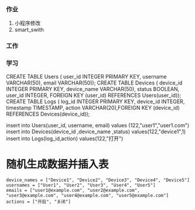### 作业
1. 小程序修改
2. smart_swith

### 工作


### 学习

CREATE TABLE Users (
    user_id INTEGER PRIMARY KEY,
    username VARCHAR(50),
    email VARCHAR(50));
CREATE TABLE Devices (
    device_id INTEGER PRIMARY KEY,
    device_name VARCHAR(50),
    status BOOLEAN,
    user_id INTEGER,
    FOREIGN KEY (user_id) REFERENCES Users(user_id));
CREATE TABLE Logs (
    log_id INTEGER PRIMARY KEY,
    device_id INTEGER,
    timestamp TIMESTAMP,
    action VARCHAR(20),FOREIGN KEY (device_id) REFERENCES Devices(device_id));


insert into Users(user_id, username, email) values (122,"user1","user1.com")
insert into Devices(device_id ,device_name ,status) values(122,"device1",1)
insert into Logs(log_id,action) values(122,"打开")

# 随机生成数据并插入表
    device_names = ["Device1", "Device2", "Device3", "Device4", "Device5"]
    usernames = ["User1", "User2", "User3", "User4", "User5"]
    emails = ["user1@example.com", "user2@example.com", "user3@example.com", "user4@example.com", "user5@example.com"]
    actions = ["开启", "关闭"]
    

